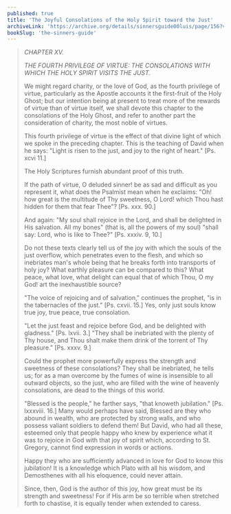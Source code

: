 ```yaml
---
published: true
title: 'The Joyful Consolations of the Holy Spirit toward the Just'
archiveLink: 'https://archive.org/details/sinnersguide00luis/page/156?view=theater'
bookSlug: 'the-sinners-guide'
---
```


> *CHAPTER XV.*
> 
> *THE FOURTH PRIVILEGE OF VIRTUE: THE CONSOLATIONS WITH WHICH THE HOLY SPIRIT VISITS THE JUST.*
> 
> We might regard charity, or the love of God, as the fourth privilege of virtue, particularly as the Apostle accounts it the first-fruit of the Holy Ghost; but our intention being at present to treat more of the rewards of virtue than of virtue itself, we shall devote this chapter to the consolations of the Holy Ghost, and refer to another part the consideration of charity, the most noble of virtues.
> 
> This fourth privilege of virtue is the effect of that divine light of which we spoke in the preceding chapter. This is the teaching of David when he says: "Light is risen to the just, and joy to the right of heart." [Ps. xcvi 11.]
> 
> The Holy Scriptures furnish abundant proof of this truth.
> 
> If the path of virtue, O deluded sinner! be as sad and difficult as you represent it, what does the Psalmist mean when he exclaims: "Oh! how great is the multitude of Thy sweetness, O Lord! which Thou hast hidden for them that fear Thee"? [Ps. xxx. 90.]
> 
> And again: "My soul shall rejoice in the Lord, and shall be delighted in His salvation. All my bones" (that is, all the powers of my soul) "shall say: Lord, who is like to Thee?" [Ps. xxxiv. 9, 10.]
> 
> Do not these texts clearly tell us of the joy with which the souls of the just overflow, which penetrates even to the flesh, and which so inebriates man's whole being that he breaks forth into transports of holy joy? What earthly pleasure can be compared to this? What peace, what love, what delight can equal that of which Thou, O my God! art the inexhaustible source?
> 
> "The voice of rejoicing and of salvation," continues the prophet, "is in the tabernacles of the just." [Ps. cxvii. 15.] Yes, only just souls know true joy, true peace, true consolation.
> 
> "Let the just feast and rejoice before God, and be delighted with gladness." [Ps. lxvii. 3.] "They shall be inebriated with the plenty of Thy house, and Thou shalt make them drink of the torrent of Thy pleasure." [Ps. xxxv. 9.]
> 
> Could the prophet more powerfully express the strength and sweetness of these consolations? They shall be inebriated, he tells us; for as a man overcome by the fumes of wine is insensible to all outward objects, so the just, who are filled with the wine of heavenly consolations, are dead to the things of this world.
> 
> "Blessed is the people," he farther says, "that knoweth jubilation." [Ps. lxxxviii. 16.] Many would perhaps have said, Blessed are they who abound in wealth, who are protected by strong walls, and who possess valiant soldiers to defend them! But David, who had all these, esteemed only that people happy who knew by experience what it was to rejoice in God with that joy of spirit which, according to St. Gregory, cannot find expression in words or actions.
> 
> Happy they who are sufficiently advanced in love for God to know this jubilation! It is a knowledge which Plato with all his wisdom, and Demosthenes with all his eloquence, could never attain.
> 
> Since, then, God is the author of this joy, how great must be its strength and sweetness! For if His arm be so terrible when stretched forth to chastise, it is equally tender when extended to caress.

